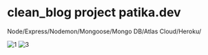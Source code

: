 # clean_blog project patika.dev
Node/Express/Nodemon/Mongoose/Mongo DB/Atlas Cloud/Heroku/


![1](https://user-images.githubusercontent.com/61757250/183427922-1ea1565e-99b5-4b34-b97d-f8645fb5936c.PNG)
![3](https://user-images.githubusercontent.com/61757250/183428562-45a018f2-e7fc-481e-9f2f-cb8949baef36.PNG)
